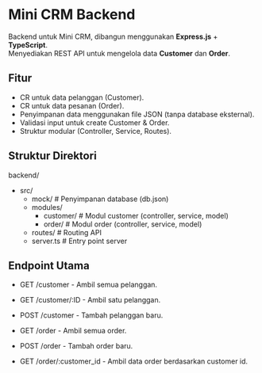 # Mini CRM Backend

Backend untuk Mini CRM, dibangun menggunakan **Express.js** + **TypeScript**.  
Menyediakan REST API untuk mengelola data **Customer** dan **Order**.

## Fitur
- CR untuk data pelanggan (Customer).
- CR untuk data pesanan (Order).
- Penyimpanan data menggunakan file JSON (tanpa database eksternal).
- Validasi input untuk create Customer & Order.
- Struktur modular (Controller, Service, Routes).

## Struktur Direktori
backend/
- src/
  - mock/ # Penyimpanan database (db.json)
  - modules/
    - customer/ # Modul customer (controller, service, model)
    - order/ # Modul order (controller, service, model)
  - routes/ # Routing API
  - server.ts # Entry point server

## Endpoint Utama
- GET /customer - Ambil semua pelanggan.
- GET /customer/:ID - Ambil satu pelanggan.
- POST /customer - Tambah pelanggan baru.

- GET /order - Ambil semua order.
- POST /order - Tambah order baru.
- GET /order/:customer_id - Ambil data order berdasarkan customer id.

